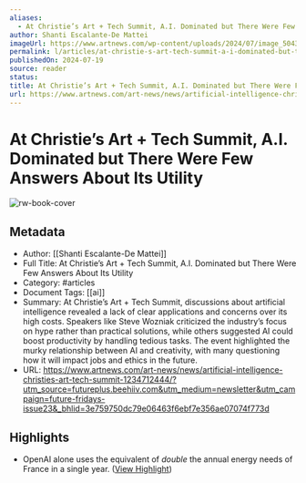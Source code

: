 ```yaml
---
aliases:
  - At Christie’s Art + Tech Summit, A.I. Dominated but There Were Few Answers About Its Utility
author: Shanti Escalante-De Mattei
imageUrl: https://www.artnews.com/wp-content/uploads/2024/07/image_50437121.jpg?w=1024
permalink: l/articles/at-christie-s-art-tech-summit-a-i-dominated-but-there-were-few-answers-about-its-utility
publishedOn: 2024-07-19
source: reader
status: 
title: At Christie’s Art + Tech Summit, A.I. Dominated but There Were Few Answers About Its Utility
url: https://www.artnews.com/art-news/news/artificial-intelligence-christies-art-tech-summit-1234712444/?utm_source=futureplus.beehiiv.com&utm_medium=newsletter&utm_campaign=future-fridays-issue23&_bhlid=3e759750dc79e06463f6ebf7e356ae07074f773d
---
```

# At Christie’s Art + Tech Summit, A.I. Dominated but There Were Few Answers About Its Utility

![rw-book-cover](https://www.artnews.com/wp-content/uploads/2024/07/image_50437121.jpg?w=1024)

## Metadata

- Author: [[Shanti Escalante-De Mattei]]
- Full Title: At Christie’s Art + Tech Summit, A.I. Dominated but There Were Few Answers About Its Utility
- Category: #articles
- Document Tags: [[ai]]
- Summary: At Christie’s Art + Tech Summit, discussions about artificial intelligence revealed a lack of clear applications and concerns over its high costs. Speakers like Steve Wozniak criticized the industry’s focus on hype rather than practical solutions, while others suggested AI could boost productivity by handling tedious tasks. The event highlighted the murky relationship between AI and creativity, with many questioning how it will impact jobs and ethics in the future.
- URL: https://www.artnews.com/art-news/news/artificial-intelligence-christies-art-tech-summit-1234712444/?utm_source=futureplus.beehiiv.com&utm_medium=newsletter&utm_campaign=future-fridays-issue23&_bhlid=3e759750dc79e06463f6ebf7e356ae07074f773d

## Highlights

- OpenAI alone uses the equivalent of _double_ the annual energy needs of France in a single year. ([View Highlight](https://read.readwise.io/read/01jdkx9knsyye81fd26nar53ze))
